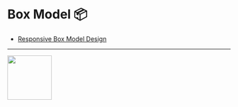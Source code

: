 # Box Model 📦

- [Responsive Box Model Design](https://github.com/Dev-JeromeBaek/awesome-web-styling/tree/master/box/responsive-box-model-design)

---

[<img src="../gifs/box/responsive-box-model-design.gif" width="100px" height="100px">](https://github.com/Dev-JeromeBaek/awesome-web-styling/tree/master/box/responsive-box-model-design)
